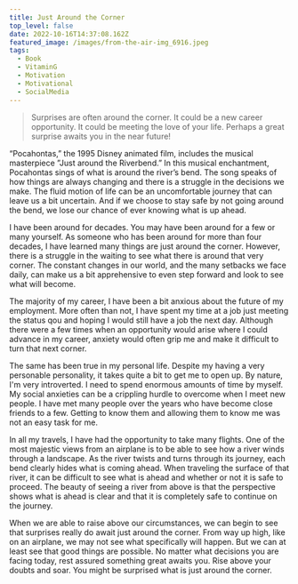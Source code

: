 ```yaml
---
title: Just Around the Corner
top_level: false
date: 2022-10-16T14:37:08.162Z
featured_image: /images/from-the-air-img_6916.jpeg
tags:
  - Book
  - VitaminG
  - Motivation
  - Motivational
  - SocialMedia
---
```

> Surprises are often around the corner. It could be a new career opportunity. It could be meeting the love of your life. Perhaps a great surprise awaits you in the near future!

“Pocahontas,” the 1995 Disney animated film, includes the musical masterpiece ”Just around the Riverbend.” In this musical enchantment, Pocahontas sings of what is around the river’s bend. The song speaks of how things are always changing and there is a struggle in the decisions we make. The fluid motion of life can be an uncomfortable journey that can leave us a bit uncertain. And if we choose to stay safe by not going around the bend, we lose our chance of ever knowing what is up ahead.

I have been around for decades. You may have been around for a few or many yourself. As someone who has been around for more than four decades, I have learned many things are just around the corner. However, there is a struggle in the waiting to see what there is around that very corner. The constant changes in our world, and the many setbacks we face daily, can make us a bit apprehensive to even step forward and look to see what will become.

The majority of my career, I have been a bit anxious about the future of my employment. More often than not, I have spent my time at a job just meeting the status qou and hoping I would still have a job the next day. Although there were a few times when an opportunity would arise where I could advance in my career, anxiety would often grip me and make it difficult to turn that next corner.

The same has been true in my personal life. Despite my having a very personable personality, it takes quite a bit to get me to open up. By nature, I'm very introverted. I need to spend enormous amounts of time by myself. My social anxieties can be a crippling hurdle to overcome when I meet new people. I have met many people over the years who have become close friends to a few. Getting to know them and allowing them to know me was not an easy task for me.

In all my travels, I have had the opportunity to take many flights. One of the most majestic views from an airplane is to be able to see how a river winds through a landscape. As the river twists and turns through its journey, each bend clearly hides what is coming ahead. When traveling the surface of that river, it can be difficult to see what is ahead and whether or not it is safe to proceed. The beauty of seeing a river from above is that the perspective shows what is ahead is clear and that it is completely safe to continue on the journey.

When we are able to raise above our circumstances, we can begin to see that surprises really do await just around the corner. From way up high, like on an airplane, we may not see what specifically will happen. But we can at least see that good things are possible. No matter what decisions you are facing today, rest assured something great awaits you. Rise above your doubts and soar. You might be surprised what is just around the corner.